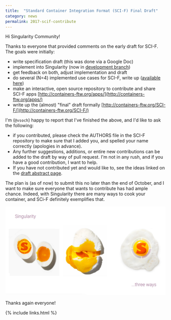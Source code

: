 ```yaml
---
title:  "Standard Container Integration Format (SCI-F) Final Draft"
category: news
permalink: 2017-scif-contribute
---
```


Hi Singularity Community!

Thanks to everyone that provided comments on the early draft for SCI-F. The goals were initially:

 - write specification draft (this was done via a Google Doc)
 - implement into Singularity (now in [development branch](https://github.com/singularityware/singularityware.github.io/blob/docs/2.4/pages/docs/user-docs/docs-apps.md))
 - get feedback on both, adjust implementation and draft
 - do several (N=4) implemented use cases for SCI-F, write up ([available here](http://containers-ftw.org/apps/category/#Example))
 - make an interactive, open source repository to contribute and share SCI-F apps [http://containers-ftw.org/apps/](http://containers-ftw.org/apps/)
 - write up the (almost) "final" draft formally [http://containers-ftw.org/SCI-F/](http://containers-ftw.org/SCI-F/)

I'm (`@vsoch`) happy to report that I've finished the above, and I'd like to ask the following:

 - if you contributed, please check the AUTHORS file in the SCI-F repository to make sure that I added you, and spelled your name correctly (apologies in advance).
 - Any further suggestions, additions, or entire new contributions can be added to the draft by way of pull request. I'm not in any rush, and if you have a good contribution, I want to help.
 - If you have not contributed yet and would like to, see the ideas linked on the [draft abstract page](http://containers-ftw.org/SCI-F/). 

The plan is (as of now) to submit this no later than the end of October, and I want to make sure everyone that wants to contribute has had ample chance. Indeed, with Singularity there are many ways to cook your container, and SCi-F definitely exemplifies that.

![egg](/images/logo/three-ways.png)

Thanks again everyone!

{% include links.html %}
